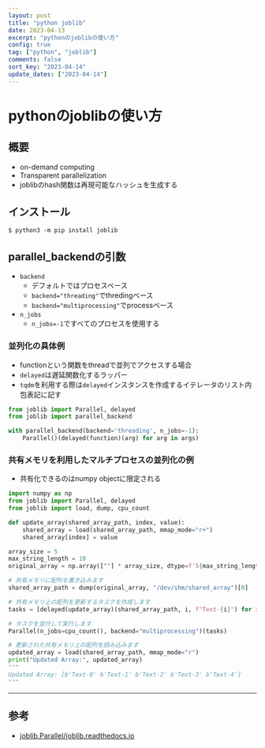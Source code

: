 ```yaml
---
layout: post
title: "python joblib"
date: 2023-04-13
excerpt: "pythonのjoblibの使い方"
config: true
tag: ["python", "joblib"]
comments: false
sort_key: "2023-04-14"
update_dates: ["2023-04-14"]
---
```


# pythonのjoblibの使い方

## 概要
 - on-demand computing
 - Transparent parallelization
 - joblibのhash関数は再現可能なハッシュを生成する

## インストール

```console
$ python3 -m pip install joblib
```

## parallel_backendの引数
 - `backend`
   - デフォルトではプロセスベース
   - `backend="threading"`でthredingベース
   - `backend="multiprocessing"`でprocessベース
 - `n_jobs`
   - `n_jobs=-1`ですべてのプロセスを使用する

### 並列化の具体例
 - functionという関数をthreadで並列でアクセスする場合
 - `delayed`は遅延関数化するラッパー
 - `tqdm`を利用する際は`delayed`インスタンスを作成するイテレータのリスト内包表記に記す

```python
from joblib import Parallel, delayed
from joblib import parallel_backend

with parallel_backend(backend='threading', n_jobs=-1):
    Parallel()(delayed(function)(arg) for arg in args)
```

### 共有メモリを利用したマルチプロセスの並列化の例
 - 共有化できるのはnumpy objectに限定される

```python
import numpy as np
from joblib import Parallel, delayed
from joblib import load, dump, cpu_count

def update_array(shared_array_path, index, value):
    shared_array = load(shared_array_path, mmap_mode="r+")
    shared_array[index] = value

array_size = 5
max_string_length = 10
original_array = np.array([""] * array_size, dtype=f'S{max_string_length}')

# 共有メモリに配列を書き込みます
shared_array_path = dump(original_array, "/dev/shm/shared_array")[0]

# 共有メモリ上の配列を更新するタスクを作成します
tasks = [delayed(update_array)(shared_array_path, i, f"Text-{i}") for i in range(array_size)]

# タスクを並行して実行します
Parallel(n_jobs=cpu_count(), backend="multiprocessing")(tasks)

# 更新された共有メモリ上の配列を読み込みます
updated_array = load(shared_array_path, mmap_mode="r")
print("Updated Array:", updated_array)
"""
Updated Array: [b'Text-0' b'Text-1' b'Text-2' b'Text-3' b'Text-4']
"""
```

---

## 参考
 - [joblib.Parallel/joblib.readthedocs.io](https://joblib.readthedocs.io/en/latest/generated/joblib.Parallel.html)
